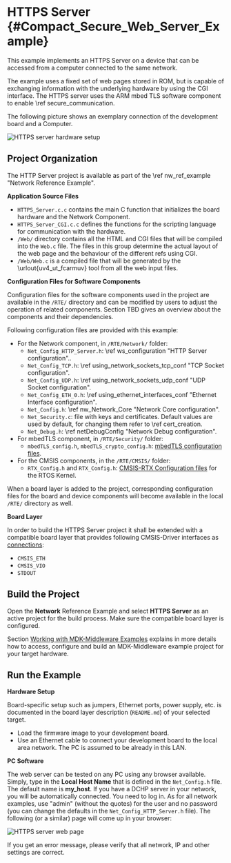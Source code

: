 # HTTPS Server {#Compact_Secure_Web_Server_Example}

This example implements an HTTPS Server on a device that can be accessed from a computer connected to the same network.

The example uses a fixed set of web pages stored in ROM, but is capable of exchanging information with the underlying hardware by using the CGI interface. The HTTPS server uses the ARM mbed TLS software component to enable \ref secure_communication.

The following picture shows an exemplary connection of the development board and a Computer.

![HTTPS server hardware setup](cws_setup.png)

## Project Organization

The HTTP Server project is available as part of the \ref nw_ref_example "Network Reference Example".

**Application Source Files**

 - `HTTPS_Server.c.c` contains the main C function that initializes the board hardware and the Network Component.
 - `HTTPS_Server_CGI.c.c` defines the functions for the scripting language for communication with the hardware.
 - `/Web/` directory contains all the HTML and CGI files that will be compiled into the `Web.c` file. The files in this group determine the actual layout of the web page and the behaviour of the different refs using CGI.
 - `/Web/Web.c` is a compiled file that will be generated by the \urlout{uv4_ut_fcarmuv} tool from all the web input files.

**Configuration Files for Software Components**

Configuration files for the software components used in the project are available in the `/RTE/` directory and can be modified by users to adjust the operation of related components. Section TBD gives an overview about the components and their dependencies.

Following configuration files are provided with this example:

 - For the Network component, in `/RTE/Network/` folder:
   - `Net_Config_HTTP_Server.h`: \ref ws_configuration "HTTP Server configuration"..
   - `Net_Config_TCP.h`: \ref using_network_sockets_tcp_conf "TCP Socket configuration".
   - `Net_Config_UDP.h`: \ref using_network_sockets_udp_conf "UDP Socket configuration".
   - `Net_Config_ETH_0.h`: \ref using_ethernet_interfaces_conf "Ethernet Interface configuration".
   - `Net_Config.h`: \ref nw_Network_Core "Network Core configuration".
   - `Net_Security.c`: file with keys and certificates. Default values are used by default, for changing them refer to \ref cert_creation.
   - `Net_Debug.h`: \ref netDebugConfig "Network Debug configuration".
 - For mbedTLS component, in `/RTE/Security/` folder:
   - `mbedTLS_config.h`, `mbedTLS_crypto_config.h`: [mbedTLS configuration files](https://github.com/ARM-software/CMSIS-mbedTLS).
 - For the CMSIS components, in the `/RTE/CMSIS/` folder:
   - `RTX_Config.h` and `RTX_Config.h`: [CMSIS-RTX Configuration files](https://arm-software.github.io/CMSIS-RTX/latest/config_rtx5.html) for the RTOS Kernel.

When a board layer is added to the project, corresponding configuration files for the board and device components will become available in the local `/RTE/` directory as well.

**Board Layer**

In order to build the HTTPS Server project it shall be extended with a compatible board layer that provides following CMSIS-Driver interfaces as [connections](https://github.com/Open-CMSIS-Pack/cmsis-toolbox/blob/main/docs/ReferenceApplications.md#connections):
 - `CMSIS_ETH`
 - `CMSIS_VIO`
 - `STDOUT`

## Build the Project

Open the **Network** Reference Example and select **HTTPS Server** as an active project for the build process. Make sure the compatible board layer is configured.

Section [Working with MDK-Middleware Examples](../General/working_with_examples.html) explains in more details how to access, configure and build an MDK-Middleware example project for your target hardware.


## Run the Example

**Hardware Setup**

Board-specific setup such as jumpers, Ethernet ports, power supply, etc. is documented in the board layer description (`README.md`) of your selected target.

 - Load the firmware image to your development board.
 - Use an Ethernet cable to connect your development board to the local area network. The PC is assumed to be already in this LAN.

**PC Software**

The web server can be tested on any PC using any browser available. Simply, type in the **Local Host Name** that is
defined in the `Net_Config.h` file. The default name is **my_host**. If you have a DCHP server in your network, you will be
automatically connected. You need to log in. As for all network examples, use "admin" (without the quotes) for the user and
no password (you can change the defaults in the `Net_Config_HTTP_Server.h` file). The following (or a similar) page will
come up in your browser:

![HTTPS server web page](cws_frontpage.png)

If you get an error message, please verify that all network, IP and other settings are correct.
